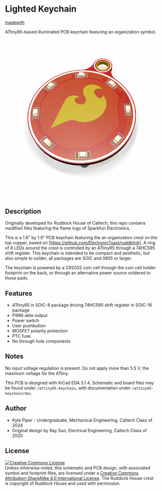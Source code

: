 # Lighted Keychain
[madewith](https://img.shields.io/badge/made%20with-KiCad-blue)

ATtiny85-based illuminated PCB keychain featuring an organization symbol.
![keychain](/img/keychain-sparkfun.png)

## Description
Originally developed for Ruddock House of Caltech, this repo contains modified files featuring the flame logo of Sparkfun Electronics.

This is a 1.6" by 1.9" PCB keychain featuring the an organization crest on the top copper, based on [https://github.com/ElectronicToast/ruddblink]. A ring of 8 LEDs around the crest is controlled by an ATtiny85 through a 74HC595 shift register. This keychain is intended to be compact and aesthetic, but also simple to solder; all packages are SOIC and 0805 or larger.

The keychain is powered by a CR2032 coin cell through the coin cell holder footprint on the back, or through an alternative power source soldered to those pads.

## Features
- ATtiny85 in SOIC-8 package driving 74HC595 shift register in SOIC-16 package
- PWM-able output
- Power switch
- User pushbutton
- MOSFET polarity protection
- PTC fuse
- No through hole components

## Notes

No input voltage regulation is present. Do not apply more than 5.5 V, the maximum voltage for the ATtiny.

This PCB is designed with KiCad EDA 5.1.4. Schematic and board files may be found under `/attiny85-keychain`, with documentation under `/attiny85-keychain/doc`.

## Author
- Kyle Piper - Undergraduate, Mechanical Engineering, Caltech Class of 2024
- Original design by Ray Sun, Electrical Engineering, Caltech Class of 2020

## License
<a rel="license" href="http://creativecommons.org/licenses/by-sa/4.0/"><img alt="Creative Commons License" style="border-width:0" src="https://i.creativecommons.org/l/by-sa/4.0/88x31.png" /></a><br />Unless otherwise noted, this schematic and PCB design, with associated symbol and footprint files, are licensed under a <a rel="license" href="http://creativecommons.org/licenses/by-sa/4.0/">Creative Commons Attribution-ShareAlike 4.0 International License</a>. The Ruddock House crest is copyright of Ruddock House and used with permission.
